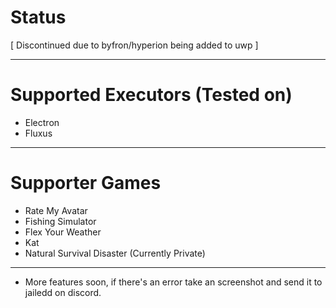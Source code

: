 # Status
[ Discontinued due to byfron/hyperion being added to uwp ]

---------------
# Supported Executors (Tested on)

+ Electron
+ Fluxus
  
---------------

# Supporter Games

+ Rate My Avatar
+ Fishing Simulator
+ Flex Your Weather
+ Kat
+ Natural Survival Disaster (Currently Private)
---------------

+ More features soon, if there's an error take an screenshot and send it to jailedd on discord.
